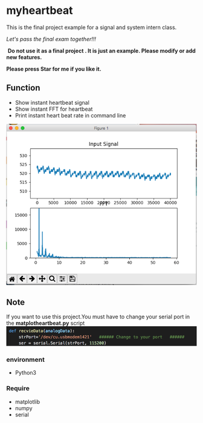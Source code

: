 # myheartbeat
  This is the final project example for a signal and system intern class.
  
  *Let's pass the final exam together!!!*
  
  
  **Do not use it as a final project . It is just  an example. Please modify or add new features.**
  
  **Please press Star for me if you like it.**
  
## Function
  + Show instant heartbeat signal
  + Show instant FFT for heartbeat
  + Print instant heart beat rate  in command line
  
![](https://github.com/leason99/myheartbeat/blob/master/1.png)


## Note 
  If you want to use this project.You must have to change your serial port in the **matplotheartbeat.py** script
  ![](https://github.com/leason99/myheartbeat/blob/master/2.png)


### environment

+ Python3

### Require
+ matplotlib
+ numpy
+ serial
